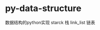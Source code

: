 <!--
 * @Date: 2021-02-14 00:51:07
 * @LastEditTime: 2021-02-22 18:52:18
 * @Author: Ye-P
 * @Descripttion: 
-->
# py-data-structure
数据结构的python实现
starck 栈
link_list 链表
